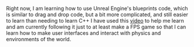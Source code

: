 Right now, I am learning how to use Unreal Engine's blueprints code, which is similar to drag and drop code, but a bit more complicated, and still easier to learn than needing to learn C++ 
I have used this [video]([url](https://www.youtube.com/watch?v=1XjgLKrb4_M)) to help me learn and am currently following it just to at least make a FPS game so that I can learn how to make user interfaces and interact with physics and environments of the world. 
